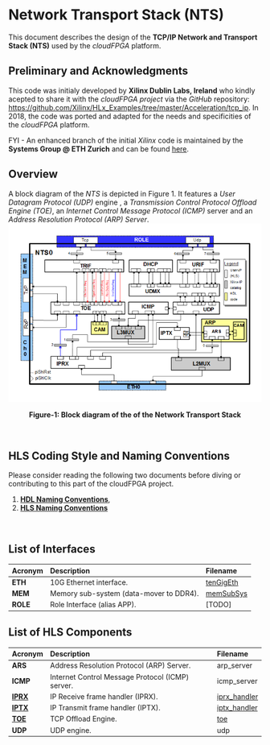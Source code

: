 # Network Transport Stack (NTS)
This document describes the design of the **TCP/IP Network and Transport Stack (NTS)** used by the *cloudFPGA* platform.  

## Preliminary and Acknowledgments
This code was initialy developed by **Xilinx Dublin Labs, Ireland** who kindly acepted to share it with the *cloudFPGA project* via the *GitHub* repository: https://github.com/Xilinx/HLx_Examples/tree/master/Acceleration/tcp_ip. In 2018, the code was ported and adapted for the needs and specificities of the *cloudFPGA* platform.

FYI - An enhanced branch of the initial *Xilinx* code is maintained by the **Systems Group @ ETH Zurich** and can be found [here](https://github.com/fpgasystems/fpga-network-stack).    

## Overview
A block diagram of the *NTS* is depicted in Figure 1. It features a *User Datagram Protocol (UDP)* engine , a *Transmission Control Protocol Offload Engine (TOE)*, an *Internet Control Message Protocol (ICMP)* server and an *Address Resolution Protocol (ARP) Server*.
![Block diagram of the NTS](./images/Fig-NTS-Structure.bmp)
<p align="center"><b>Figure-1: Block diagram of the of the Network Transport Stack</b></p>  
<br>

## HLS Coding Style and Naming Conventions
Please consider reading the following two documents before diving or contributing to this part of the cloudFPGA project.
  1) [**HDL Naming Conventions**](../hdl-naming-conventions.md), 
  2) [**HLS Naming Conventions**](./hls-naming-conventions.md)
<br>

## List of Interfaces

| Acronym         | Description                                           | Filename
|:----------------|:------------------------------------------------------|:--------------
| **ETH**         | 10G Ethernet interface.                               | [tenGigEth](../../SRA/LIB/SHELL/LIB/hdl/eth/tenGigEth.v)
| **MEM**         | Memory sub-system (data-mover to DDR4).               | [memSubSys](../../SRA/LIB/SHELL/LIB/hdl/mem/memSubSys.v)
| **ROLE**        | Role Interface (alias APP).                           | [TODO]

## List of HLS Components

| Acronym         | Description                                           | Filename
|:----------------|:------------------------------------------------------|:--------------
| **ARS**         | Address Resolution Protocol (ARP) Server.             | arp_server
| **ICMP**        | Internet Control Message Protocol (ICMP) server.      | icmp_server
| **[IPRX](IPRX.md)** | IP Receive frame handler (IPRX).                  | [iprx_handler](../../SRA/LIB/SHELL/LIB/hls/iprx_handler/src/iprx_handler.cpp)
| **[IPTX](IPTX.md)** | IP Transmit frame handler (IPTX).                 | [iptx_handler](../../SRA/LIB/SHELL/LIB/hls/iptx_handler/src/iptx_handler.cpp)
| **[TOE](./TOE.md)** | TCP Offload Engine.                               | [toe](../../SRA/LIB/SHELL/LIB/hls/toe/src/toe.cpp)
| **UDP**         | UDP engine.                                           | udp

<br>
<br>



